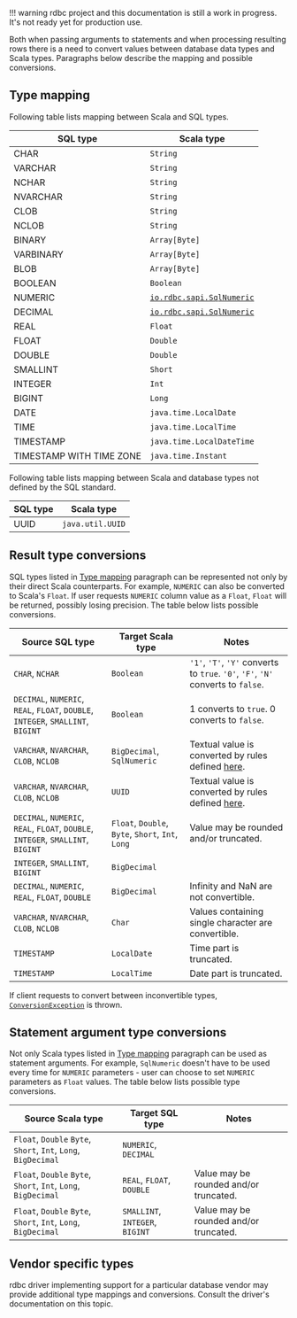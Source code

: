 <!---
 ! Copyright 2016-2017 Krzysztof Pado
 !
 ! Licensed under the Apache License, Version 2.0 (the "License");
 ! you may not use this file except in compliance with the License.
 ! You may obtain a copy of the License at
 !
 !     http://www.apache.org/licenses/LICENSE-2.0
 !
 ! Unless required by applicable law or agreed to in writing, software
 ! distributed under the License is distributed on an "AS IS" BASIS,
 ! WITHOUT WARRANTIES OR CONDITIONS OF ANY KIND, either express or implied.
 ! See the License for the specific language governing permissions and
 ! limitations under the License. 
 -->
!!! warning
    rdbc project and this documentation is still a work in progress.
    It's not ready yet for production use.

Both when passing arguments to statements and when processing resulting rows
there is a need to convert values between database data types and Scala types.
Paragraphs below describe the mapping and possible conversions.

## Type mapping

Following table lists mapping between Scala and SQL types.

| SQL type                  | Scala type   |
|---------------------------|--------------|
| CHAR                      | `String`     |
| VARCHAR                   | `String`     |
| NCHAR                     | `String`     |
| NVARCHAR                  | `String`     |
| CLOB                      | `String`     |
| NCLOB                     | `String`     |
| BINARY                    | `Array[Byte]`|
| VARBINARY                 | `Array[Byte]`|
| BLOB                      | `Array[Byte]`|
| BOOLEAN                   | `Boolean`|
| NUMERIC                   | [`io.rdbc.sapi.SqlNumeric`]()|
| DECIMAL                   | [`io.rdbc.sapi.SqlNumeric`]()|
| REAL                      | `Float`|
| FLOAT                     | `Double`|
| DOUBLE                    | `Double`|
| SMALLINT                  | `Short`|
| INTEGER                   | `Int`|
| BIGINT                    | `Long`|
| DATE                      | `java.time.LocalDate`|
| TIME                      | `java.time.LocalTime`|
| TIMESTAMP                 | `java.time.LocalDateTime` |
| TIMESTAMP WITH TIME ZONE  | `java.time.Instant`|

Following table lists mapping between Scala and database types not defined
by the SQL standard.

| SQL type | Scala type        |
|----------|-------------------|
| UUID     | `java.util.UUID`  |


## Result type conversions

SQL types listed in [Type mapping](#type-mapping) paragraph can be represented 
not only by their direct Scala counterparts. For example, `NUMERIC` can also be
converted to Scala's `Float`. If user requests `NUMERIC` column value as a `Float`,
`Float` will be returned, possibly losing precision. The table below lists possible
conversions.

| Source SQL type | Target Scala type | Notes |
|-----------------|-------------------|-------|
| `CHAR`, `NCHAR` | `Boolean` | `'1'`, `'T'`, `'Y'` converts to `true`. `'0'`, `'F'`, `'N'` converts to `false`.
| `DECIMAL`, `NUMERIC`, `REAL`, `FLOAT`, `DOUBLE`, `INTEGER`, `SMALLINT`, `BIGINT` | `Boolean` | 1 converts to `true`. 0 converts to `false`.
| `VARCHAR`, `NVARCHAR`,<br>`CLOB`, `NCLOB` | `BigDecimal`, `SqlNumeric` | Textual value is converted by rules defined [here](https://docs.oracle.com/javase/8/docs/api/java/math/BigDecimal.html#BigDecimal-java.lang.String-).
| `VARCHAR`, `NVARCHAR`,<br>`CLOB`, `NCLOB` | `UUID` | Textual value is converted by rules defined [here](https://docs.oracle.com/javase/8/docs/api/java/util/UUID.html#fromString-java.lang.String-).
| `DECIMAL`, `NUMERIC`, `REAL`, `FLOAT`, `DOUBLE`, `INTEGER`, `SMALLINT`, `BIGINT` | `Float`, `Double`, `Byte`, `Short`, `Int`, `Long` | Value may be rounded and/or truncated.
| `INTEGER`, `SMALLINT`, `BIGINT`  | `BigDecimal` |
| `DECIMAL`, `NUMERIC`, `REAL`, `FLOAT`, `DOUBLE`  | `BigDecimal` | Infinity and NaN are not convertible.
| `VARCHAR`, `NVARCHAR`,<br>`CLOB`, `NCLOB` | `Char` | Values containing single character are convertible.
| `TIMESTAMP` | `LocalDate` | Time part is truncated.
| `TIMESTAMP` | `LocalTime` | Date part is truncated.

If client requests to convert between inconvertible types, [`ConversionException`]()
is thrown.

## Statement argument type conversions

Not only Scala types listed in [Type mapping](#type-mapping) paragraph can be used
as statement arguments. For example, `SqlNumeric` doesn't have to be used every
time for `NUMERIC` parameters - user can choose to set `NUMERIC` parameters as
`Float` values. The table below lists possible type conversions.

| Source Scala type | Target SQL type | Notes |
|-------------------|-----------------|-------|
| `Float`, `Double` `Byte`, `Short`, `Int`, `Long`, `BigDecimal` | `NUMERIC`, `DECIMAL` |
| `Float`, `Double` `Byte`, `Short`, `Int`, `Long`, `BigDecimal` | `REAL`, `FLOAT`, `DOUBLE` | Value may be rounded and/or truncated.
| `Float`, `Double` `Byte`, `Short`, `Int`, `Long`, `BigDecimal` | `SMALLINT`, `INTEGER`, `BIGINT` | Value may be rounded and/or truncated.

## Vendor specific types

rdbc driver implementing support for a particular database vendor may provide
additional type mappings and conversions. Consult the driver's documentation
on this topic.

